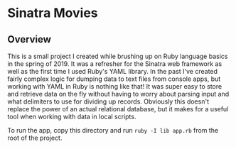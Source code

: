 # Sinatra Movies

## Overview
This is a small project I created while brushing up on Ruby language basics in the spring of 2019. It was a refresher for the Sinatra web framework as well as the first time I used Ruby's YAML library. In the past I've created fairly complex logic for dumping data to text files from console apps, but working with YAML in Ruby is nothing like that! It was super easy to store and retrieve data on the fly without having to worry about parsing input and what delimiters to use for dividing up records. Obviously this doesn't replace the power of an actual relational database, but it makes for a useful tool when working with data in local scripts.

To run the app, copy this directory and run `ruby -I lib app.rb` from the root of the project.
